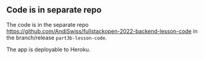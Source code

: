 ## Code is in separate repo
The code is in the separate repo
https://github.com/AndiSwiss/fullstackopen-2022-backend-lesson-code in the branch/release
`part3b-lesson-code`.

The app is deployable to Heroku.
